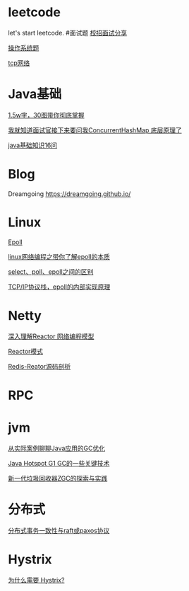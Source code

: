 # leetcode
let's start leetcode.
#面试题
[校招面试分享](https://leetcode-cn.com/circle/discuss/t7l1s2/)

[操作系统题](https://leetcode-cn.com/circle/discuss/zIxrWn/)

[tcp网络](https://leetcode-cn.com/circle/discuss/aqTOW4/)


# Java基础
[1.5w字，30图带你彻底掌握](https://mp.weixin.qq.com/s/iNz6sTen2CSOdLE0j7qu9A)

[我就知道面试官接下来要问我ConcurrentHashMap 底层原理了](https://mp.weixin.qq.com/s/My4P_BBXDnAGX1gh630ZKw)

[java基础知识16问](https://mp.weixin.qq.com/s/-xFSHf7Gz3FUcafTJUIGWQ)

# Blog
Dreamgoing https://dreamgoing.github.io/
# Linux
[Epoll](https://dreamgoing.github.io/epoll.html)

[linux网络编程之带你了解epoll的本质](https://zhuanlan.zhihu.com/p/366365883)

[select、poll、epoll之间的区别](https://www.cnblogs.com/aspirant/p/9166944.html)

[TCP/IP协议栈，epoll的内部实现原理](https://zhuanlan.zhihu.com/p/369170592)

# Netty
[深入理解Reactor 网络编程模型]( https://zhuanlan.zhihu.com/p/93612337)

[Reactor模式](https://dreamgoing.github.io/reactor.html)

[Redis-Reator源码剖析](https://dreamgoing.github.io/redis-reactor%E6%BA%90%E7%A0%81%E5%89%96%E6%9E%90.html)

# RPC

# jvm
[从实际案例聊聊Java应用的GC优化](https://mp.weixin.qq.com/s?__biz=MjM5NjQ5MTI5OA==&mid=2651747273&idx=1&sn=7f947064a41eeecb6816a5d0838581ae&chksm=bd12aa848a65239289d5c39264e89bd175f377f6554bfe93b37ad6498cf13deff356333c5398&scene=21#wechat_redirect)

[Java Hotspot G1 GC的一些关键技术](https://tech.meituan.com/2016/09/23/g1.html)

[新一代垃圾回收器ZGC的探索与实践](https://zhuanlan.zhihu.com/p/170572432)


# 分布式
[分布式事务一致性与raft或paxos协议](https://www.zhihu.com/question/275845393)


# Hystrix
[为什么需要 Hystrix?](https://mp.weixin.qq.com/s/Lkj0T1xpBj7DImYcGlz0Bg)
